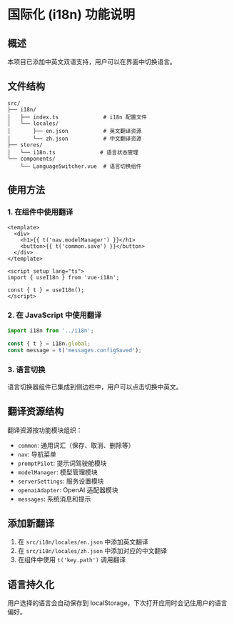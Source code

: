# 国际化 (i18n) 功能说明

## 概述
本项目已添加中英文双语支持，用户可以在界面中切换语言。

## 文件结构
```
src/
├── i18n/
│   ├── index.ts              # i18n 配置文件
│   └── locales/
│       ├── en.json           # 英文翻译资源
│       └── zh.json           # 中文翻译资源
├── stores/
│   └── i18n.ts              # 语言状态管理
└── components/
    └── LanguageSwitcher.vue  # 语言切换组件
```

## 使用方法

### 1. 在组件中使用翻译
```vue
<template>
  <div>
    <h1>{{ t('nav.modelManager') }}</h1>
    <button>{{ t('common.save') }}</button>
  </div>
</template>

<script setup lang="ts">
import { useI18n } from 'vue-i18n';

const { t } = useI18n();
</script>
```

### 2. 在 JavaScript 中使用翻译
```typescript
import i18n from '../i18n';

const { t } = i18n.global;
const message = t('messages.configSaved');
```

### 3. 语言切换
语言切换器组件已集成到侧边栏中，用户可以点击切换中英文。

## 翻译资源结构
翻译资源按功能模块组织：
- `common`: 通用词汇（保存、取消、删除等）
- `nav`: 导航菜单
- `promptPilot`: 提示词驾驶舱模块
- `modelManager`: 模型管理模块
- `serverSettings`: 服务设置模块
- `openaiAdapter`: OpenAI 适配器模块
- `messages`: 系统消息和提示

## 添加新翻译
1. 在 `src/i18n/locales/en.json` 中添加英文翻译
2. 在 `src/i18n/locales/zh.json` 中添加对应的中文翻译
3. 在组件中使用 `t('key.path')` 调用翻译

## 语言持久化
用户选择的语言会自动保存到 localStorage，下次打开应用时会记住用户的语言偏好。
